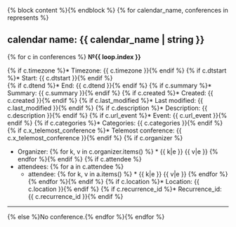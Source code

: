 {% block content %}{% endblock %}
{% for calendar_name, conferences in represents %}

## calendar name: {{ calendar_name | string }}

{% for c in conferences %}
__№{{ loop.index }}__

{% if c.timezone %}* Timezone: {{ c.timezone }}{% endif %}
{% if c.dtstart %}*  Start: {{ c.dtstart }}{% endif %}  
{% if c.dtend %}* End: {{ c.dtend }}{% endif %}
{% if c.summary %}* Summary: {{ c.summary }}{% endif %}
{% if c.created %}* Created: {{ c.created }}{% endif %} 
{% if c.last_modified %}* Last modified: {{ c.last_modified }}{% endif %}
{% if c.description %}* Description: {{ c.description }}{% endif %} 
{% if c.url_event %}* Event: {{ c.url_event }}{% endif %}
{% if c.categories %}* Categories: {{ c.categories }}{% endif %} 
{% if c.x_telemost_conference %}* Telemost conference: {{ c.x_telemost_conference }}{% endif %} 
{% if c.organizer %}
* Organizer:
{% for k, v in c.organizer.items() %}   * {{ k|e }} {{ v|e }}
{% endfor %}{% endif %}
{% if c.attendee %}
* attendees:
{% for a in c.attendee %}  
  * attendee:
{% for k, v in a.items() %}    * {{ k|e }} {{ v|e }}
{% endfor %} {% endfor %}{% endif %} 
{% if c.location %}* Location: {{ c.location }}{% endif %}
{% if c.recurrence_id %}* Recurrence_id: {{ c.recurrence_id }}{% endif %}
__________
{% else %}No conference.{% endfor %}{% endfor %}